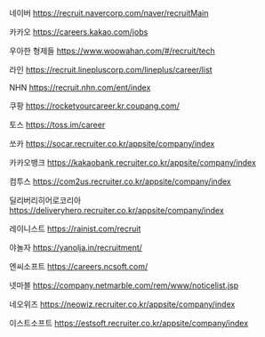 네이버 https://recruit.navercorp.com/naver/recruitMain

카카오 https://careers.kakao.com/jobs

우아한 형제들 https://www.woowahan.com/#/recruit/tech

라인 https://recruit.linepluscorp.com/lineplus/career/list

NHN https://recruit.nhn.com/ent/index

쿠팡 https://rocketyourcareer.kr.coupang.com/

토스 https://toss.im/career

쏘카 https://socar.recruiter.co.kr/appsite/company/index

카카오뱅크 https://kakaobank.recruiter.co.kr/appsite/company/index

컴투스 https://com2us.recruiter.co.kr/appsite/company/index

딜리버리히어로코리아 https://deliveryhero.recruiter.co.kr/appsite/company/index

레이니스트 https://rainist.com/recruit

야놀자 https://yanolja.in/recruitment/

엔씨소프트 https://careers.ncsoft.com/

넷마블 https://company.netmarble.com/rem/www/noticelist.jsp

네오위즈 https://neowiz.recruiter.co.kr/appsite/company/index

이스트소프트 https://estsoft.recruiter.co.kr/appsite/company/index
